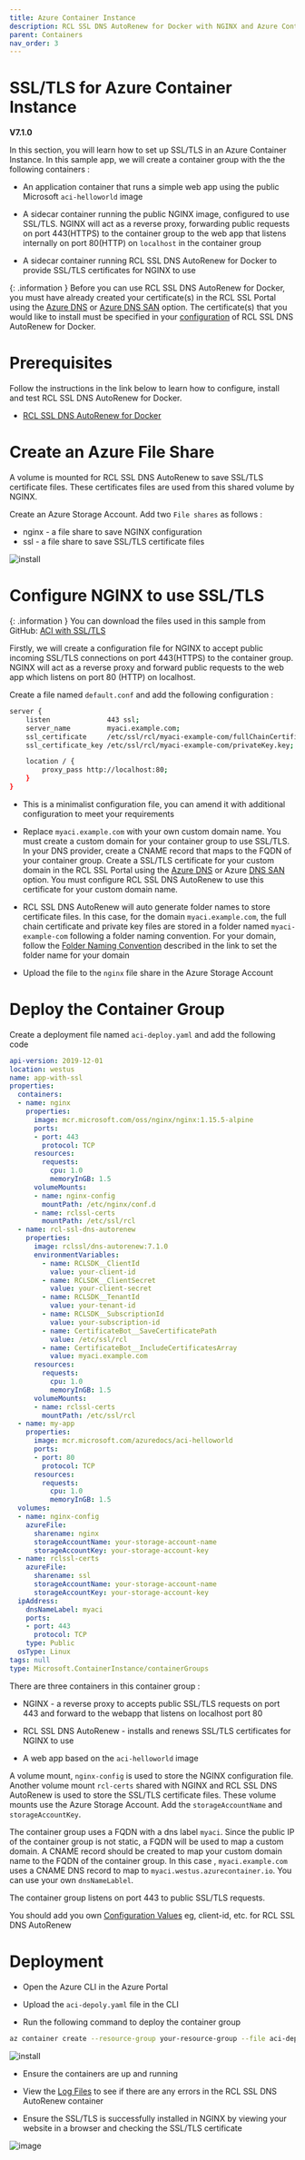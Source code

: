 ```yaml
---
title: Azure Container Instance
description: RCL SSL DNS AutoRenew for Docker with NGINX and Azure Container Instance 
parent: Containers
nav_order: 3
---
```


# SSL/TLS for Azure Container Instance
**V7.1.0**

In this section, you will learn how to set up SSL/TLS in an Azure Container Instance. In this sample app, we will create a container group with the the following containers :

- An application container that runs a simple web app using the public Microsoft ``aci-helloworld`` image

- A sidecar container running the public NGINX image, configured to use SSL/TLS. NGINX will act as a reverse proxy, forwarding public requests on port 443(HTTPS) to the container group to the web app that listens internally on port 80(HTTP) on ``localhost`` in the container group

- A sidecar container running RCL SSL DNS AutoRenew for Docker to provide SSL/TLS certificates for NGINX to use

{: .information }
Before you can use RCL SSL DNS AutoRenew for Docker, you must have already created your certificate(s) in the RCL SSL Portal using the [Azure DNS](../portal/azure-dns.md) or [Azure DNS SAN](../portal/azure-dns-san.md) option. The certificate(s) that you would like to install must be specified in your [configuration](#notes) of RCL SSL DNS AutoRenew for Docker.

# Prerequisites

Follow the instructions in the link below to learn how to configure, install and test RCL SSL DNS AutoRenew for Docker.

- [RCL SSL DNS AutoRenew for Docker](./docker.md)

# Create an Azure File Share

A volume is mounted for RCL SSL DNS AutoRenew to save SSL/TLS certificate files. These certificates files are used from this shared volume by NGINX.

Create an Azure Storage Account. Add two ``File shares`` as follows :

- nginx - a file share to save NGINX configuration
- ssl - a file share to save SSL/TLS certificate files

![install](../images/container/file-share.png)

# Configure NGINX to use SSL/TLS

{: .information }
You can download the files used in this sample from GitHub:
[ACI with SSL/TLS](https://github.com/rcl-ssl/nginx-with-ssl-docker)

Firstly, we will create a configuration file for NGINX to accept public incoming SSL/TLS connections on port 443(HTTPS) to the container group. NGINX will act as a reverse proxy and forward public requests to the web app which listens on port 80 (HTTP) on localhost.

Create a file named ``default.conf`` and add the following configuration :

```bash
server {
    listen              443 ssl;
    server_name         myaci.example.com;
    ssl_certificate     /etc/ssl/rcl/myaci-example-com/fullChainCertificate.crt;
    ssl_certificate_key /etc/ssl/rcl/myaci-example-com/privateKey.key;

    location / {
        proxy_pass http://localhost:80; 
    }
}
```

- This is a minimalist configuration file, you can amend it with additional configuration to meet your requirements

- Replace ``myaci.example.com`` with your own custom domain name. You must create a custom domain for your container group to use SSL/TLS. In your DNS provider, create a CNAME record that maps to the FQDN of your container group. Create a SSL/TLS certificate for your custom domain in the RCL SSL Portal using the [Azure DNS](../portal/azure-dns.md) or Azure [DNS SAN](../portal/azure-dns-san.md) option. You must configure RCL SSL DNS AutoRenew to use this certificate for your custom domain name.

- RCL SSL DNS AutoRenew will auto generate folder names to store certificate files. In this case, for the domain ``myaci.example.com``, the full chain certificate and private key files are stored in a folder named ``myaci-example-com`` following a folder naming convention. For your domain, follow the [Folder Naming Convention](./docker.md#certificate-files) described in the link to set the folder name for your domain

- Upload the file to the ``nginx`` file share in the Azure Storage Account

# Deploy the Container Group

Create a deployment file named ``aci-deploy.yaml`` and add the following code

```yaml
api-version: 2019-12-01
location: westus
name: app-with-ssl
properties:
  containers:
  - name: nginx
    properties:
      image: mcr.microsoft.com/oss/nginx/nginx:1.15.5-alpine
      ports:
      - port: 443
        protocol: TCP
      resources:
        requests:
          cpu: 1.0
          memoryInGB: 1.5
      volumeMounts:
      - name: nginx-config
        mountPath: /etc/nginx/conf.d
      - name: rclssl-certs
        mountPath: /etc/ssl/rcl
  - name: rcl-ssl-dns-autorenew
    properties:
      image: rclssl/dns-autorenew:7.1.0
      environmentVariables:
        - name: RCLSDK__ClientId
          value: your-client-id
        - name: RCLSDK__ClientSecret
          value: your-client-secret
        - name: RCLSDK__TenantId
          value: your-tenant-id
        - name: RCLSDK__SubscriptionId
          value: your-subscription-id
        - name: CertificateBot__SaveCertificatePath
          value: /etc/ssl/rcl
        - name: CertificateBot__IncludeCertificatesArray
          value: myaci.example.com
      resources:
        requests:
          cpu: 1.0
          memoryInGB: 1.5
      volumeMounts:
      - name: rclssl-certs
        mountPath: /etc/ssl/rcl  
  - name: my-app
    properties:
      image: mcr.microsoft.com/azuredocs/aci-helloworld
      ports:
      - port: 80
        protocol: TCP
      resources:
        requests:
          cpu: 1.0
          memoryInGB: 1.5
  volumes:
  - name: nginx-config
    azureFile:
      sharename: nginx
      storageAccountName: your-storage-account-name
      storageAccountKey: your-storage-account-key
  - name: rclssl-certs
    azureFile:
      sharename: ssl
      storageAccountName: your-storage-account-name
      storageAccountKey: your-storage-account-key
  ipAddress:
    dnsNameLabel: myaci
    ports:
    - port: 443
      protocol: TCP
    type: Public
  osType: Linux
tags: null
type: Microsoft.ContainerInstance/containerGroups
```

There are three containers in this container group :

- NGINX - a reverse proxy to accepts public SSL/TLS requests on port 443 and forward to the webapp that listens on localhost port 80

- RCL SSL DNS AutoRenew - installs and renews SSL/TLS certificates for NGINX to use 

- A web app based on the ``aci-helloworld`` image

A volume mount, ``nginx-config`` is used to store the NGINX configuration file. Another volume mount ``rcl-certs`` shared with NGINX and RCL SSL DNS AutoRenew is used to store the SSL/TLS certificate files. These volume mounts use the Azure Storage Account. Add the ``storageAccountName`` and ``storageAccountKey``.

The container group uses a FQDN with a dns label ``myaci``. Since the public IP of the container group is not static, a FQDN will be used to map a custom domain. A CNAME record should be created to map your custom domain name to the FQDN of the container group. In this case , ``myaci.example.com`` uses a CNAME DNS record to map to ``myaci.westus.azurecontainer.io``. You can use your own ``dnsNameLablel``.

The container group listens on port 443 to public SSL/TLS requests.

You should add you own [Configuration Values](./docker.md#configuration-prerequisite) eg, client-id, etc. for RCL SSL DNS AutoRenew

# Deployment

- Open the Azure CLI in the Azure Portal

- Upload the ``aci-depoly.yaml`` file in the CLI

- Run the following command to deploy the container group

```bash
az container create --resource-group your-resource-group --file aci-deploy.yaml
```

![install](../images/container/aci-container-group.png)

- Ensure the containers are up and running

- View the [Log Files](./docker.md#view-the-logs) to see if there are any errors in the RCL SSL DNS AutoRenew container

- Ensure the SSL/TLS is successfully installed in NGINX by viewing your website in a browser and checking the SSL/TLS certificate

![image](../images//container//browser-ssl.png)




